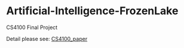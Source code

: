 # Artificial-Intelligence-FrozenLake
CS4100 Final Project

Detail please see: [CS4100_paper](../CS4100-final.pdf)
